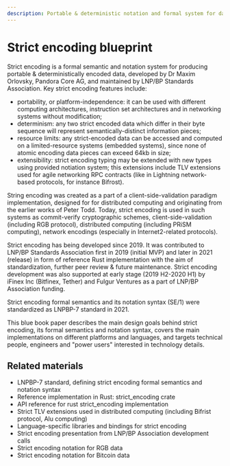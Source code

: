 ```yaml
---
description: Portable & deterministic notation and formal system for data serialization
---
```


# Strict encoding blueprint

Strict encoding is a formal semantic and notation system for producing portable & deterministically encoded data, developed by Dr Maxim Orlovsky, Pandora Core AG, and maintained by LNP/BP Standards Association. Key strict encoding features include:

* portability, or platform-independence: it can be used with different computing architectures, instruction set architectures and in networking systems without modification;
* determinism: any two strict encoded data which differ in their byte sequence will represent semantically-distinct information pieces;
* resource limits: any strict-encoded data can be accessed and computed on a limited-resource systems \(embedded systems\), since none of atomic encoding data pieces can exceed 64kb in size;
* extensibility: strict encoding typing may be extended with new types using provided notiation system; this extensions include TLV extensions used for agile networking RPC contracts \(like in Lightning network-based protocols, for instance Bifrost\).

String encoding was created as a part of a client-side-validation paradigm implementation, designed for for distributed computing and originating from the earlier works of Peter Todd. Today, strict encoding is used in such systems as commit-verify cryptographic schemes, client-side-validation \(including RGB protocol\), distributed computing \(including PRiSM computing\), network encodings \(especially in Internet2-related protocols\).

Strict encoding has being developed since 2019. It was contributed to LNP/BP Standards Association first in 2019 \(initial MVP\) and later in 2021 \(release\) in form of reference Rust implementation with the aim of standardization, further peer review & future maintenance. Strict encoding development was also supported at early stage \(2019 H2-2020 H1\) by iFinex Inc \(Bitfinex, Tether\) and Fulgur Ventures as a part of LNP/BP Association funding.

Strict encoding formal semantics and its notation syntax \(SE/1\) were standardized as LNPBP-7 standard in 2021.

This blue book paper describes the main design goals behind strict encoding, its formal semantics and notation syntax, covers the main implementations on different platforms and languages, and targets technical people, engineers and "power users" interested in technology details.

## Related materials

* LNPBP-7 standard, defining strict encoding formal semantics and notation syntax
* Reference implementation in Rust: strict\_encoding crate
* API reference for rust strict\_encoding implementation
* Strict TLV extensions used in distributed computing \(including Bifrist protocol, Alu computing\)
* Language-specific libraries and bindings for strict encoding
* Strict encoding presentation from LNP/BP Association development calls
* Strict encoding notation for RGB data
* Strict encoding notation for Bitcoin data




